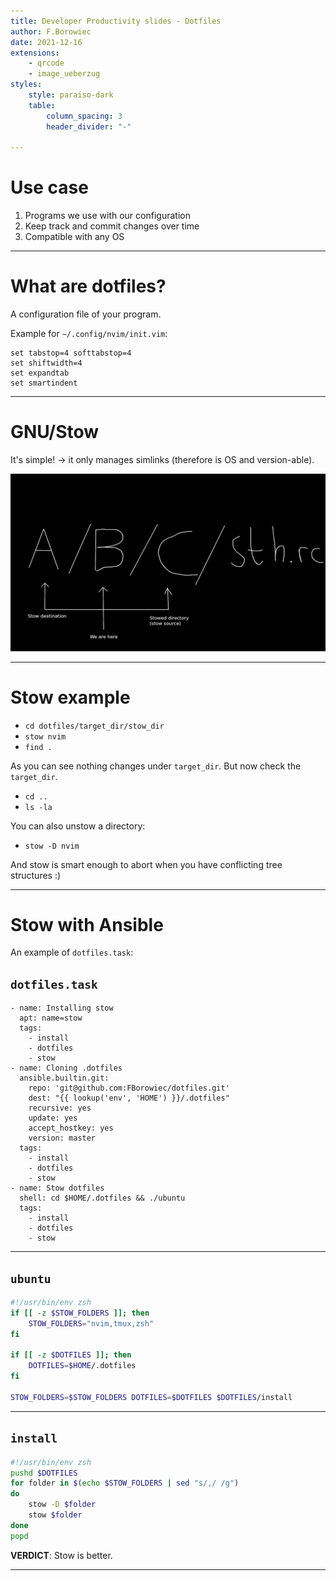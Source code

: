 ```yaml
---
title: Developer Productivity slides - Dotfiles
author: F.Borowiec
date: 2021-12-16
extensions:
    - qrcode
    - image_ueberzug
styles:
    style: paraiso-dark
    table:
        column_spacing: 3
        header_divider: "-"

---
```

# Use case

1. Programs we use with our configuration
2. Keep track and commit changes over time
3. Compatible with any OS

---
# What are dotfiles?

A configuration file of your program.

Example for `~/.config/nvim/init.vim`:

```viml
set tabstop=4 softtabstop=4
set shiftwidth=4
set expandtab
set smartindent
```

---
# GNU/Stow

It's simple! -> it only manages simlinks (therefore is OS and version-able).

![50](images/stow.png)

---
# Stow example

* `cd dotfiles/target_dir/stow_dir`
* `stow nvim`
* `find .`

As you can see nothing changes under `target_dir`. But now check the `target_dir`.

* `cd ..`
* `ls -la`

You can also unstow a directory:

* `stow -D nvim`

And stow is smart enough to abort when you have conflicting tree structures :)

---
# Stow with Ansible

An example of `dotfiles.task`:

## `dotfiles.task`

```Ansible
- name: Installing stow
  apt: name=stow
  tags:
    - install
    - dotfiles
    - stow
- name: Cloning .dotfiles
  ansible.builtin.git:
    repo: 'git@github.com:FBorowiec/dotfiles.git'
    dest: "{{ lookup('env', 'HOME') }}/.dotfiles"
    recursive: yes
    update: yes
    accept_hostkey: yes
    version: master
  tags:
    - install
    - dotfiles
    - stow
- name: Stow dotfiles
  shell: cd $HOME/.dotfiles && ./ubuntu
  tags:
    - install
    - dotfiles
    - stow
```

---
## `ubuntu`

```bash
#!/usr/bin/env zsh
if [[ -z $STOW_FOLDERS ]]; then
    STOW_FOLDERS="nvim,tmux,zsh"
fi

if [[ -z $DOTFILES ]]; then
    DOTFILES=$HOME/.dotfiles
fi

STOW_FOLDERS=$STOW_FOLDERS DOTFILES=$DOTFILES $DOTFILES/install
```

---
## `install`

```zsh
#!/usr/bin/env zsh
pushd $DOTFILES
for folder in $(echo $STOW_FOLDERS | sed "s/,/ /g")
do
    stow -D $folder
    stow $folder
done
popd
```

**VERDICT**: Stow is better.

---
